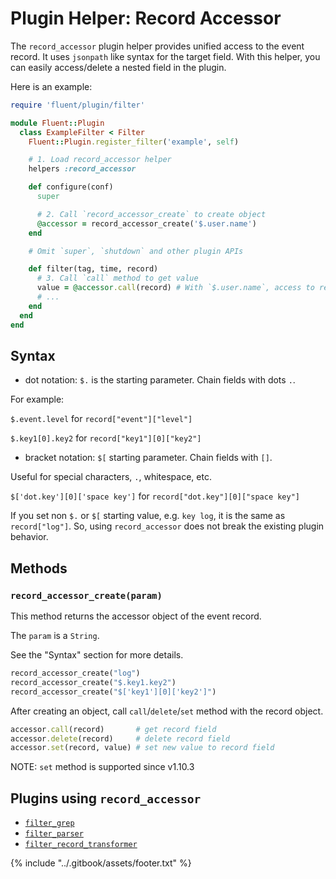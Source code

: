 # Plugin Helper: Record Accessor

The `record_accessor` plugin helper provides unified access to the event record. It uses `jsonpath` like syntax for the target field. With this helper, you can easily access/delete a nested field in the plugin.

Here is an example:

```ruby
require 'fluent/plugin/filter'

module Fluent::Plugin
  class ExampleFilter < Filter
    Fluent::Plugin.register_filter('example', self)

    # 1. Load record_accessor helper
    helpers :record_accessor

    def configure(conf)
      super

      # 2. Call `record_accessor_create` to create object
      @accessor = record_accessor_create('$.user.name')
    end

    # Omit `super`, `shutdown` and other plugin APIs

    def filter(tag, time, record)
      # 3. Call `call` method to get value
      value = @accessor.call(record) # With `$.user.name`, access to record["user"]["name"]
      # ...
    end
  end
end
```

## Syntax

* dot notation: `$.` is the starting parameter. Chain fields with dots `.`.

For example:

`$.event.level` for `record["event"]["level"]`

`$.key1[0].key2` for `record["key1"][0]["key2"]`

* bracket notation: `$[` starting parameter. Chain fields with `[]`.

Useful for special characters, `.`, whitespace, etc.

`$['dot.key'][0]['space key']` for `record["dot.key"][0]["space key"]`

If you set non `$.` or `$[` starting value, e.g. `key log`, it is the same as `record["log"]`. So, using `record_accessor` does not break the existing plugin behavior.

## Methods

### `record_accessor_create(param)`

This method returns the accessor object of the event record.

The `param` is a `String`.

See the "Syntax" section for more details.

```ruby
record_accessor_create("log")
record_accessor_create("$.key1.key2")
record_accessor_create("$['key1'][0]['key2']")
```

After creating an object, call `call`/`delete`/`set` method with the record object.

```ruby
accessor.call(record)       # get record field
accessor.delete(record)     # delete record field
accessor.set(record, value) # set new value to record field
```

NOTE: `set` method is supported since v1.10.3

## Plugins using `record_accessor`

* [`filter_grep`](../filter/grep.md)
* [`filter_parser`](../filter/parser.md)
* [`filter_record_transformer`](../filter/record_transformer.md)

{% include "../.gitbook/assets/footer.txt" %}
